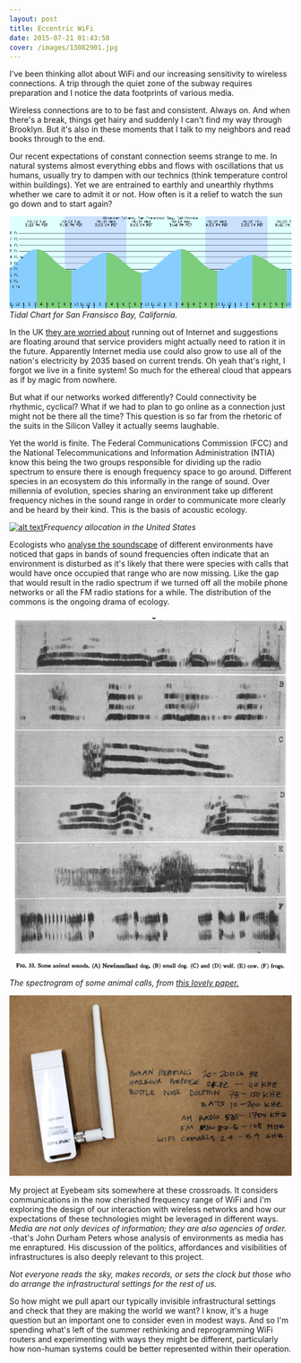 ```yaml
---
layout: post
title: Eccentric WiFi
date: 2015-07-21 01:43:50
cover: /images/13082901.jpg
---
```


I've been thinking allot about WiFi and our increasing sensitivity to wireless connections. A trip through the quiet zone of the subway requires preparation and I notice the data footprints of various media.

Wireless connections are to to be fast and consistent. Always on. And when there's a break, things get hairy and suddenly I can't find my way through Brooklyn. But it's also in these moments that I talk to my neighbors and read books through to the end.

Our recent expectations of constant connection seems strange to me. In natural systems almost everything ebbs and flows with oscillations that us humans, usually try to dampen with our technics (think temperature control within buildings). Yet we are entrained to earthly and unearthly rhythms whether we care to admit it or not. How often is it a relief to watch the sun go down and to start again?

<img src="https://github.com/eccentricengineering/eccentricengineering.github.io/blob/master/images/work1/tidalChart.png?raw=true" alt="alt text" width="600px">  _Tidal Chart for San Fransisco Bay, California._

In the UK [they are worried about](https://www.newscientist.com/article/dn27536-the-internet-is-running-out-of-room-but-we-can-save-it/) running out of Internet and suggestions are floating around that service providers might actually need to ration it in the future. Apparently Internet media use could also grow to use all of the nation's electricity by 2035 based on current trends. Oh yeah that's right, I forgot we live in a finite system! So much for the ethereal cloud that appears as if by magic from nowhere.

But what if our networks worked differently? Could connectivity be rhythmic, cyclical? What if we had to plan
to go online as a connection just might not be there all the time? This question is so far from the rhetoric of the suits in the Silicon Valley it actually seems laughable.

Yet the world is finite. The Federal Communications Commission (FCC) and the National Telecommunications and Information Administration (NTIA) know this being the two groups responsible for dividing up the radio spectrum to ensure there is enough frequency space to go around. Different species in an ecosystem do this informally in the range of sound. Over millennia of evolution, species sharing an environment take up different frequency niches in the sound range in order to communicate more clearly and be heard by their kind. This is the basis of acoustic ecology.  

[<img src="https://github.com/eccentricengineering/eccentricengineering.github.io/blob/master/images/work1/spectrum.jpg?raw=true" alt="alt text" width="600px">](http://www.ntia.doc.gov/page/2011/united-states-frequency-allocation-chart)_Frequency allocation in the United States_

Ecologists who [analyse the soundscape](https://en.wikipedia.org/wiki/Soundscape_ecology) of different environments have noticed that gaps in bands of sound frequencies often indicate that an environment is disturbed as it's likely that there were species with calls that would have once occupied that range who are now missing. Like the gap that would result in the radio spectrum if we turned off all the mobile phone networks or all the FM radio stations for a while. The distribution of the commons is the ongoing drama of ecology.

<img src="https://github.com/eccentricengineering/eccentricengineering.github.io/blob/master/images/work1/spectogram.jpg?raw=true" alt="alt text" width="600px"> _The spectrogram of some animal calls, from  [this lovely paper.](http://scitation.aip.org.wwwproxy0.library.unsw.edu.au/docserver/fulltext/asa/journal/jasa/18/1/1.1916342.pdf?expires=1440103316&id=id&accname=2102710&checksum=EA08B894887C7BDDF00AF008BD09D84C)_

<img src="https://github.com/eccentricengineering/eccentricengineering.github.io/blob/master/images/work1/frequencies.jpg?raw=true" alt="alt text" width="600px">  

My project at Eyebeam sits somewhere at these crossroads. It considers communications in the now cherished frequency range of WiFi and I'm exploring the design of our interaction with wireless networks and how our expectations of these technologies might be leveraged in different ways. _Media are not only devices of information; they are also agencies of order._ -that's John Durham Peters whose analysis of environments as media has me enraptured. His discussion of the politics, affordances and visibilities of infrastructures is also deeply relevant to this project.

_Not everyone reads the sky, makes records, or sets the clock but those who do arrange the infrastructural settings for the rest of us._  

So how might we pull apart our typically invisible infrastructural settings and check that they are making the world we want? I know, it's a huge question but an important one to consider even in modest ways. And so I'm spending what's left of the summer rethinking and reprogramming WiFi routers and experimenting with ways they might be different, particularly how non-human systems could be better represented within their operation.
